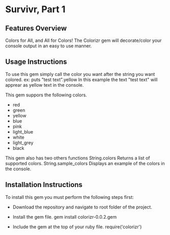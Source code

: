 # Survivr, Part 1

## Features Overview

Colors for All, and All for Colors!
	The Colorizr gem will decorate/color your console output
	in an easy to use manner.

## Usage Instructions

To use this gem simply call the color you want after the string you want colored. 
ex:
	puts "test text".yellow
In this example the text "test text" will apprear as yellow text in the console.

This gem suppors the following colors.
* red
* green
* yellow
* blue
* pink
* light_blue
* white
* light_grey
* black

This gem also has two others functions
String.colors 
	Returns a list of supported colors.
String.sample_colors
	Displays an example of the colors in the console.

## Installation Instructions
To install this gem you must perform the following steps first:

* Download the repository and navigate to root folder of the project.

* Install the gem file.
	gem install colorizr-0.0.2.gem

* Include the gem at the top of your ruby file.
	require('colorizr')